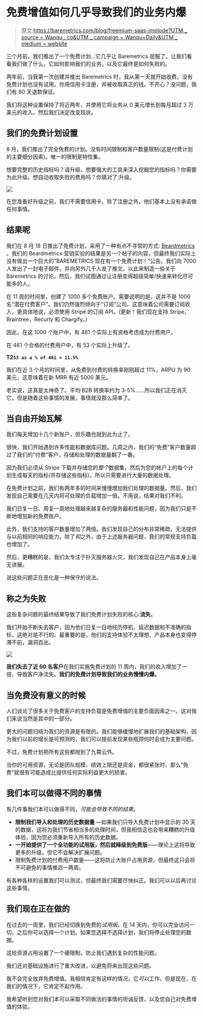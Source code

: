 # 免费增值如何几乎导致我们的业务内爆

> 原文:[https://baremetrics.com/blog/freemium-saas-implode?UTM _ source = Wanqu . co&UTM _ campaign = Wanqu+Daily&UTM _ medium = website](https://baremetrics.com/blog/freemium-saas-implode?utm_source=wanqu.co&utm_campaign=Wanqu+Daily&utm_medium=website)

三个月前，我们推出了一个免费计划…它几乎让 Baremetrics 屈服了。让我们看看我们做了什么，它如何影响我们的业务，以及它最终是如何失败的。

两年前，当我第一次创建并推出 Baremetrics 时，我从第一天就开始收费。没有免费计划也没有试用。你用信用卡注册，并被收取真正的钱。不开心？没问题，我们有 60 天退款保证。

我们将这种设置保持了将近两年，并使用它将业务从 0 美元增长到每月超过 3 万美元的收入。然后我们决定改变现状。

## 我们的免费计划设置

8 月，我们推出了完全免费的计划。没有时间限制和客户数量限制(这是付费计划的主要细分因素)。唯一的限制是特性集。

想要完整的历史指标吗？请升级。想要强大的工具来深入挖掘您的指标吗？你需要为此升级。想自动收取失败的费用吗？你猜对了:升级。

![](../Images/4063f8cb9b4a3b4473cab9e9790f67a2.png)

在您准备好升级之前，我们不需要信用卡。除了注册之外，他们基本上没有承诺做任何事情。

## 结果呢

我们在 8 月 18 日推出了免费计划，采用了一种有点不寻常的方式: [Beardmetrics](http://beardmetrics.com) 。我们的 Beardmetrics 营销实验的结果是另一个帖子的内容，但最终我们实际上没有做出一个巨大的“BAREMETRICS 现在有一个免费计划！”公告。我们向 7000 人发出了一封电子邮件，并向另外几千人发了推文，以此来制造一些关于 Baremetrics 的讨论。然后，我们试图通过让注册变得超级简单/快速来转化尽可能多的人。

在 11 周的时间里，创建了 1000 多个免费账户。需要说明的是，这并不是 1000 名“潜在付费客户”。我们仍然强烈倾向于“订阅”公司。这意味着公司需要订阅收入，更具体地说，必须使用 Stripe 的订阅 API。(更新！我们现在支持 Stripe，Braintree，Recurly 和 Chargify。)

因此，在这 1000 个账户中，有 461 个实际上有资格考虑成为付费用户。

在 461 个合格的付费用户中，有 53 个实际上升级了。

**T2`53 as a % of 461 = 11.5%`**

我们在近 3 个月的时间里，从免费到付费的转换率刚刚超过 11%，ARPU 为 90 美元，这意味着在新 MRR 有近 5000 美元。

老实说，这真是太神奇了。平均 B2B 转换率约为 3-5%……所以我们正在消灭它。但是随着这些事情的发展，事情就没那么简单了。

## 当自由开始瓦解

我们每天增加十几个新账户，但乐趣也就到此为止了。

很快，我们开始遇到许多性能和数据库问题。几周之内，我们的“免费”客户数量超过了我们的“付费”客户，存储和处理的数据量翻了一番。

因为我们必须从 Stripe 下载并存储您的*整个*数据集，然后为您的帐户上的每个计划生成每天的指标(并存储这些指标)，所以只需要进行大量的数据处理。

在免费计划之前，我们有两年多的时间来慢慢增加我们处理的数据量。然后，我们发现自己需要在几天内将可处理的负载增加一倍。不用说，结果对我们不利。

我们日复一日、周复一周地处理越来越复杂的服务器和性能问题，因为我们只是不断地增加新的免费账户。

此外，我们支持的客户数量增加了两倍。我们发现自己的分布非常稀疏，无法提供与以前相同的响应能力。除了*和*之外，由于上述服务器问题，我们的常规支持负载也增加了。

然后，更糟糕的是，我们太专注于扑灭服务器火灾，我们发现自己在产品本身上毫无进展。

说这些问题正在恶化是一种保守的说法。

## 称之为失败

这些复杂问题的最终结果导致了我们免费计划失败的核心:**流失**。

我们开始不断失去客户，因为他们日复一日地经历停机、延迟数据和不准确的指标，这绝对是不行的。最重要的是，他们的支持体验不太理想，产品本身也变得停滞不前，漏洞百出。

![](../Images/f9cf802e038cbb5975d925b1b6a369c6.png)

**我们失去了近 60 名客户**在我们实施免费计划的 11 周内，我们的收入增加了一倍，导致客户净流失。**我们的免费计划导致我们的业务慢慢内爆。**

## 当免费没有意义的时候

人们谈论了很多关于免费客户的支持负载是免费增值的主要负面因素之一。这对我们来说当然是其中的一部分。

更大的问题归结为我们的资源是有限的。我们能够缓慢地扩展我们的基础架构，因为我们以前的增长是可预测的，我们可以提前发现某些瓶颈何时会成为主要问题。

不过，免费计划把所有这些都抛到了九霄云外。

当你的可用资源，无论是团队规模、绩效上限还是资金，都很紧张时，那么“免费”就很有可能造成比提供任何实际利益更大的损害。

## 我们本可以做得不同的事情

有几件事我们本可以做得不同，*可能会导致不同的结果。*

*   **限制我们导入和处理的历史数据量** —如果我们只导入免费计划中显示的 30 天的数据，这将为我们节省相当多的处理时间，但我相信这也会带来糟糕的升级体验，因为您必须重新导入所有的历史数据。
*   **一开始提供了一个全功能的试用版，然后就降级到免费版**——理论上这将导致更多的升级，但它不会解决扩展问题。
*   限制免费计划的付费用户数量——这将防止大账户占用资源，但最终这只会将不可避免的事情推迟一两周。

有各种各样的设置我们可以测试，但最终我们需要尽快纠正。我们可以以后再讨论这些事情。

## 我们现在正在做的

在过去的一周里，我们已经切换到免费的*试用版*。在 14 天内，你可以完全访问一切，之后你可以选择一个计划。如果您选择不选择计划，我们将停止处理您的数据。

这给资源占用设置了一个硬限制，防止我们遇到复杂的性能问题。

我们还对基础设施进行了重大改进，以避免将来出现这些问题。

我不会完全放弃免费增值。我相信肯定有这样的情况，它*可以*工作。但是现在，在我们的情况下，它肯定不起作用。

我希望听到您对我们本可以采取不同做法的事情的坦诚反馈，以及您自己对免费增值的体验。
